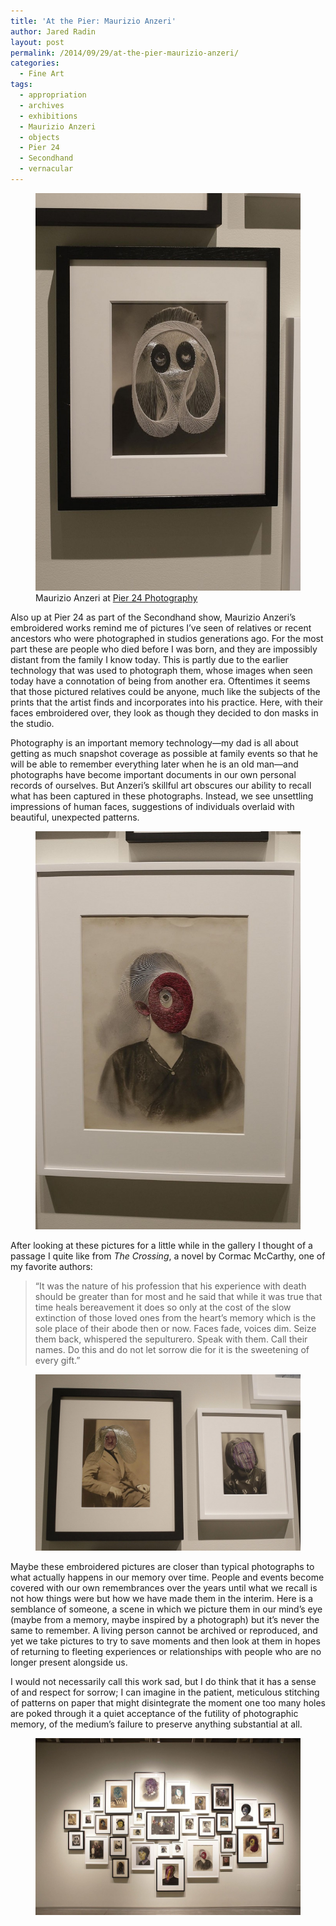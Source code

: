 ```yaml
---
title: 'At the Pier: Maurizio Anzeri'
author: Jared Radin
layout: post
permalink: /2014/09/29/at-the-pier-maurizio-anzeri/
categories:
  - Fine Art
tags:
  - appropriation
  - archives
  - exhibitions
  - Maurizio Anzeri
  - objects
  - Pier 24
  - Secondhand
  - vernacular
---
```

<figure>
<img src="/assets/2014/09/anzeri_youngman-682x1024.jpg" alt="Maurizio Anzeri Embroidered Photographs at Pier 24" />
<figcaption>
Maurizio Anzeri at <a href="http://www.pier24.org">Pier 24 Photography</a>
</figcaption>
</figure>
Also up at Pier 24 as part of the Secondhand show, Maurizio Anzeri&#8217;s embroidered works remind me of pictures I&#8217;ve seen of relatives or recent ancestors who were photographed in studios generations ago. For the most part these are people who died before I was born, and they are impossibly distant from the family I know today. This is partly due to the earlier technology that was used to photograph them, whose images when seen today have a connotation of being from another era. Oftentimes it seems that those pictured relatives could be anyone, much like the subjects of the prints that the artist finds and incorporates into his practice. Here, with their faces embroidered over, they look as though they decided to don masks in the studio.

Photography is an important memory technology—my dad is all about getting as much snapshot coverage as possible at family events so that he will be able to remember everything later when he is an old man—and photographs have become important documents in our own personal records of ourselves. But Anzeri&#8217;s skillful art obscures our ability to recall what has been captured in these photographs. Instead, we see unsettling impressions of human faces, suggestions of individuals overlaid with beautiful, unexpected patterns.  
<!--more-->

<figure>
<img src="/assets/2014/09/anzeri_woman-682x1024.jpg" alt="Maurizio Anzeri Embroidered Photographs at Pier 24" />
</figure>

After looking at these pictures for a little while in the gallery I thought of a passage I quite like from *The Crossing*, a novel by Cormac McCarthy, one of my favorite authors:

> “It was the nature of his profession that his experience with death should be greater than for most and he said that while it was true that time heals bereavement it does so only at the cost of the slow extinction of those loved ones from the heart&#8217;s memory which is the sole place of their abode then or now. Faces fade, voices dim. Seize them back, whispered the sepulturero. Speak with them. Call their names. Do this and do not let sorrow die for it is the sweetening of every gift.”

<figure>
<img src="/assets/2014/09/anzeri_portraitpair-1024x682.jpg" alt="Maurizio Anzeri Embroidered Photographs at Pier 24" />
</figure>

Maybe these embroidered pictures are closer than typical photographs to what actually happens in our memory over time. People and events become covered with our own remembrances over the years until what we recall is not how things were but how we have made them in the interim. Here is a semblance of someone, a scene in which we picture them in our mind&#8217;s eye (maybe from a memory, maybe inspired by a photograph) but it&#8217;s never the same to remember. A living person cannot be archived or reproduced, and yet we take pictures to try to save moments and then look at them in hopes of returning to fleeting experiences or relationships with people who are no longer present alongside us.

I would not necessarily call this work sad, but I do think that it has a sense of and respect for sorrow; I can imagine in the patient, meticulous stitching of patterns on paper that might disintegrate the moment one too many holes are poked through it a quiet acceptance of the futility of photographic memory, of the medium&#8217;s failure to preserve anything substantial at all.

<figure>
<img src="/assets/2014/09/anzeri_wall-1024x682.jpg" alt="Maurizio Anzeri Embroidered Photographs at Pier 24" />
</figure>
